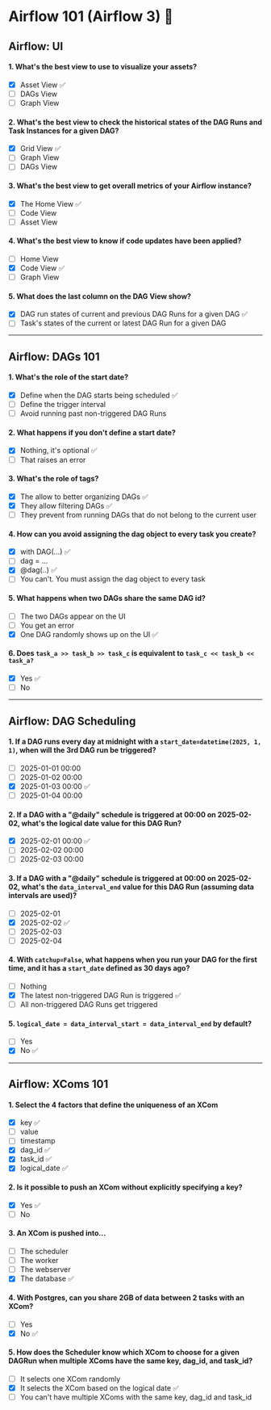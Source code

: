 # Airflow 101 (Airflow 3) 🚀

## Airflow: UI

#### 1. What's the best view to use to visualize your assets?  
- [x] Asset View ✅  
- [ ] DAGs View
- [ ] Graph View

#### 2. What's the best view to check the historical states of the DAG Runs and Task Instances for a given DAG?
- [x] Grid View ✅
- [ ] Graph View
- [ ] DAGs View

#### 3. What's the best view to get overall metrics of your Airflow instance?
- [x] The Home View ✅
- [ ] Code View
- [ ] Asset View

#### 4. What's the best view to know if code updates have been applied?
- [ ] Home View
- [x] Code View ✅  
- [ ] Graph View

#### 5. What does the last column on the DAG View show?
- [x] DAG run states of current and previous DAG Runs for a given DAG ✅  
- [ ] Task's states of the current or latest DAG Run for a given DAG

---

## Airflow: DAGs 101

#### 1. What's the role of the start date?
- [x] Define when the DAG starts being scheduled ✅
- [ ] Define the trigger interval
- [ ] Avoid running past non-triggered DAG Runs

#### 2. What happens if you don't define a start date?
- [x] Nothing, it's optional ✅
- [ ] That raises an error

#### 3. What's the role of tags?
- [x] The allow to better organizing DAGs ✅
- [x] They allow filtering DAGs ✅
- [ ] They prevent from running DAGs that do not belong to the current user
 
#### 4. How can you avoid assigning the dag object to every task you create?
- [x] with DAG(...) ✅
- [ ] dag = ...
- [x] @dag(..) ✅
- [ ] You can't. You must assign the dag object to every task

#### 5. What happens when two DAGs share the same DAG id?
- [ ] The two DAGs appear on the UI
- [ ] You get an error
- [x] One DAG randomly shows up on the UI ✅
 
#### 6. Does `task_a >> task_b >> task_c` is equivalent to `task_c << task_b << task_a?`
- [x] Yes ✅
- [ ] No

---

## Airflow: DAG Scheduling

#### 1. If a DAG runs every day at midnight with a `start_date=datetime(2025, 1, 1)`, when will the 3rd DAG run be triggered?
- [ ] 2025-01-01 00:00
- [ ] 2025-01-02 00:00
- [x] 2025-01-03 00:00 ✅
- [ ] 2025-01-04 00:00

#### 2. If a DAG with a "@daily" schedule is triggered at 00:00 on 2025-02-02, what's the logical date value for this DAG Run?
- [x] 2025-02-01 00:00 ✅
- [ ] 2025-02-02 00:00
- [ ] 2025-02-03 00:00

#### 3. If a DAG with a "@daily" schedule is triggered at 00:00 on 2025-02-02, what's the `data_interval_end` value for this DAG Run (assuming data intervals are used)?
- [ ] 2025-02-01
- [x] 2025-02-02 ✅
- [ ] 2025-02-03
- [ ] 2025-02-04

#### 4. With `catchup=False`, what happens when you run your DAG for the first time, and it has a `start_date` defined as 30 days ago?
- [ ] Nothing
- [x] The latest non-triggered DAG Run is triggered ✅
- [ ] All non-triggered DAG Runs get triggered

#### 5. `logical_date = data_interval_start = data_interval_end` by default?
- [ ] Yes
- [x] No ✅

---

## Airflow: XComs 101

#### 1. Select the 4 factors that define the uniqueness of an XCom
- [x] key ✅  
- [ ] value
- [ ] timestamp
- [x] dag_id ✅
- [x] task_id ✅
- [x] logical_date ✅

#### 2. Is it possible to push an XCom without explicitly specifying a key?
- [x] Yes ✅  
- [ ] No  

#### 3. An XCom is pushed into...
- [ ] The scheduler  
- [ ] The worker  
- [ ] The webserver  
- [x] The database ✅  

#### 4. With Postgres, can you share 2GB of data between 2 tasks with an XCom?
- [ ] Yes  
- [x] No ✅  

#### 5. How does the Scheduler know which XCom to choose for a given DAGRun when multiple XComs have the same key, dag_id, and task_id?
- [ ] It selects one XCom randomly  
- [x] It selects the XCom based on the logical date ✅  
- [ ] You can't have multiple XComs with the same key, dag_id and task_id  
